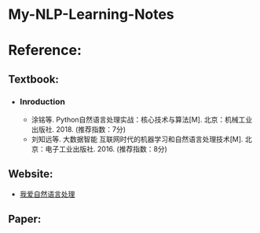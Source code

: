 # My-NLP-Learning-Notes
# Reference:
## Textbook:
- ### Inroduction
   - 涂铭等. Python自然语言处理实战：核心技术与算法[M]. 北京：机械工业出版社. 2018.  (推荐指数：7分)
   - 刘知远等. 大数据智能 互联网时代的机器学习和自然语言处理技术[M]. 北京：电子工业出版社. 2016. (推荐指数：8分)
## Website:
- [我爱自然语言处理](http://www.52nlp.cn/)
## Paper:
